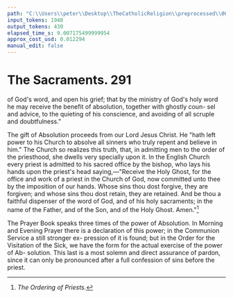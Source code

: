 ```yaml
---
path: "C:\\Users\\peter\\Desktop\\TheCatholicReligion\\preprocessed\\00310.jpg"
input_tokens: 1948
output_tokens: 430
elapsed_time_s: 9.007175499999954
approx_cost_usd: 0.012294
manual_edit: false
---
```

# The Sacraments. 291

of God's word, and open his grief; that by the
ministry of God's holy word he may receive the
benefit of absolution, together with ghostly coun-
sel and advice, to the quieting of his conscience,
and avoiding of all scruple and doubtfulness."

The gift of Absolution proceeds from our
Lord Jesus Christ. He "hath left power to
his Church to absolve all sinners who truly
repent and believe in him." The Church so
realizes this truth, that, in admitting men to
the order of the priesthood, she dwells very
specially upon it. In the English Church every
priest is admitted to his sacred office by the
bishop, who lays his hands upon the priest's
head saying,—"Receive the Holy Ghost, for
the office and work of a priest in the Church
of God, now committed unto thee by the
imposition of our hands. Whose sins thou
dost forgive, they are forgiven; and whose
sins thou dost retain, they are retained. And
be thou a faithful dispenser of the word of
God, and of his holy sacraments; in the name
of the Father, and of the Son, and of the Holy
Ghost. Amen."[^1]

The Prayer Book speaks three times of the
power of Absolution. In Morning and Evening
Prayer there is a declaration of this power;
in the Communion Service a still stronger ex-
pression of it is found; but in the Order for
the Visitation of the Sick, we have the form
for the actual exercise of the power of Ab-
solution. This last is a most solemn and
direct assurance of pardon, since it can only
be pronounced after a full confession of sins
before the priest.

[^1]: *The Ordering of Priests.*